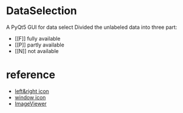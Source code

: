 # DataSelection
A PyQt5 GUI for data select
Divided the unlabeled data into three part:
- \[\[F\]\] fully available
- \[\[P\]\] partly available
- \[\[N\]\] not available

# reference
- [left&right icon](https://icons8.com/icons/)
- [window icon](https://icon-icons.com/)
- [ImageViewer](https://www.yht7.com/news/181348)
